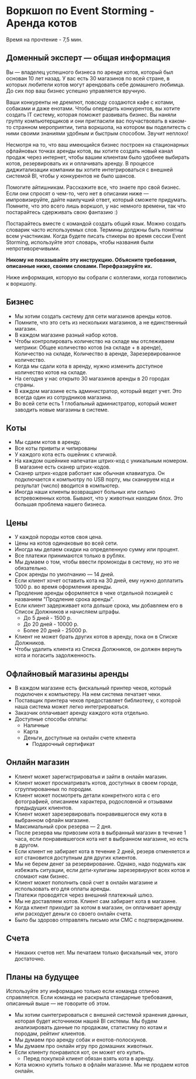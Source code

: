 # Воркшоп по Event Storming - Аренда котов

Время на прочтение - 7,5 мин.

## Доменный эксперт — общая информация

Вы — владелец успешного бизнеса по аренде котов, который был основан 10 лет назад. У вас есть 30 магазинов по всей стране, в которых любители котов могут арендовать себе домашнего любимца. До сих пор ваш бизнес успешно управляется вручную.

Ваши конкуренты не дремлют, повсюду создаются кафе с котами, собаками и даже енотами. Чтобы опередить конкурентов, вы хотите создать IT систему, которая поможет развивать бизнес. Вы наняли группу компьютерщиков и они пригласили вас поучаствовать в каком-то странном мероприятии, типа воркшопа, на котором вы поделитесть с ними своими знаниями удобным и быстрым способом. Звучит неплохо!

Несмотря на то, что ваш имеющийся бизнес построен на стационарных офлайновых точках аренды котов, вы хотите создать новый канал продаж через интернет, чтобы вашим клиентам было удобнее выбирать котов, резервировать их и оплачивать аренду. В процессе диджитализации компании вы хотите интегрироваться с внешней системой BI, чтобы у конкурентов не было шансов.
 
Помогите айтишникам. Расскажите все, что знаете про свой бизнес. Если они спросят о чем-то, чего нет в описании ниже — импровизируйте, дайте наилучший ответ, который сможете придумать. Помните, что это всего лишь воркшоп, у нас немного времени, так что постарайтесь сдерживать свою фантазию :)

Постарайтесь вместе с командой создать общий язык. Можно создать словарик часто используемых слов. Термины долджны быть понятны всем участникам. Когда будете писать стикеры во время сессии Event Storming, используйте этот словарь, чтобы названия были непротиворечивыми.

__Никому не показывайте эту инструкцию. Объясните требования, описанные ниже, своими словами. Перефразируйте их.__

Ниже информация, которую вы собрали с коллегами, когда готовились к воркшопу.

## Бизнес

* Мы хотим создать систему для сети магазинов аренды котов.
* Помните, что это сеть из нескольких магазинов, а не единственный магазин.
* В каждом магазине разный набор котов.
* Чтобы контролировать количество на складе мы отслеживаем метрики: Общее количество котов (на складе + в аренде), Количество на складе, Количество в аренде, Зарезервированное количество.
* Когда мы сдали кота в аренду, нужно изменить доступное количество котов на складе.
* На сегодня у нас открыто 30 магазинов аренды в 20 городах страны.
* В каждом магазине есть администратор, который ведет учет. Это всегда один из сотрудников магазина.
* Во всей сети есть 1 глобальный администратор, который может заводить новые магазины в системе.

## Коты

* Мы сдаем котов в аренду.
* Все коты привиты и чипированы
* У каждого кота есть ошейник с кличкой.
* На каждом ошейнике напечатан штрих-код с уникальным номером. В магазине есть сканер штрих-кодов.
* Сканер штрих-кодов работает как обычная клавиатура. Он подключается к компьютру по USB порту, мы сканируем код и результат (число) вводится в компьютер.
* Иногда наши клиенты возвращают больных или сильно встревоженных котов. Бывают, что у животных находим блох. Это большая проблема нашего бизнеса.

## Цены

* У каждой породы котов своя цена.
* Цены на котов одинаковые во всей сети.
* Иногда мы делаем скидки на определенную сумму или процент.
* Все платежи принимаются только в рублях.
* Мы думаем о том, чтобы ввести промокоды в систему, но это не обязательно.
* Срок аренды по умолчанию — 14 дней.
* Если клиент хочет оставить кота на 30 дней, ему нужно доплатить 1000 р. во время оформления аренды.
* Продление аренды оформляется в чеке отдельной позицией с названием "Продление срока аренды".
* Если клиент задерживает кота дольше срока, мы добавляем его в Список Должников и начисляем штрафы.
  * До 5 дней - 1500 р.
  * До 20 дней - 10000 р.
  * Более 20 дней - 25000 р.
* Клиент не может брать других котов в аренду, пока он в Списке Должников. 
* Чтобы удалить клиента из Списка Должников, он должен вернуть кота и погасить задолженность.

## Офлайновый магазины аренды

* В каждом магазине есть фискальный принтер чеков, который подключен к компьютеру. На нем система печатает чеки.
* Поставщик принтера чеков предоставляет библиотеку, с которой наша система может легко интегрироваться.
* Заказчик оплачивает аренду каждого кота отдельно.
* Доступные способы оплаты:
  * Наличные
  * Карта
  * Деньги, доступные на онлайн счете клиента
	* Подарочный сертификат

## Онлайн магазин

* Клиент может зарегистрироватья и зайти в онлайн магазин.
* Клиент может просматривать котов, доступных в своем городе, сгруппированных по породам.
* Клиент может посмотреть детали конкретного кота с его фотографией, описанием характера, родословной и отзывами предыдущих клиентов.
* Клиент может зарезервировать понравившегося ему кота в выбранном офлайн магазине.
* Максимальный срок резерва — 2 дня.
* После резерва мы привозим кота в выбранный магазин в течение 1 часа, если понравившегося кота нет в выбранном магазине, но есть в другом.
* Если клиент не забирает кота в течение 2 дней, резерв отменяется и кот становится доступным для других клиентов.
* Мы не берем денег за резервирование. Однако, надо подумать как избежать ситуации, если дети-хулиганы зарезервируют всех котов и сломают нам бизнес.
* Клиент может пополнить свой счет в онлайн магазине и использовать его для оплаты аренды.
* Платежи проводятся через внешний платежный шлюз.
* Мы не доставляем котов. Клиент сам забирает кота в магазине.
* Когда клиент приходит за котом в магазин, он оплачивает аренду или расходует деньги со своего онлайн счета.
* Было бы здорово отправлять письмо или СМС с подтверждением.

## Счета

* Никаких счетов нет. Мы печатаем только фискальный чек, этого достаточно.

## Планы на будущее

Используйте эту информацию только если команда отлично справляется. Если команда не раскрыла стандарные требования, описанный выше — не говорите об этом.

* Мы хотим сынтегрироваться с внешней системой хранения данных, которая будет источником нашей BI системы. Мы будем анализировать данные по продажам, статистику по котам и породам, рейтинг клиентов.
* Мы думаем про аренду собак и енотов-полоскунов.
* Мы думаем про онлайн игру про домашних животных.
* Если клиенту понравился кот, он может его купить.
  * Перед покупкой клиент обязан взять кота в аренду.
* Кота можно купить только в офлайн магазине. Мы не продаем котов онлайн.
